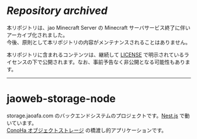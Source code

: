 # _Repository archived_

本リポジトリは、jao Minecraft Server の Minecraft サーバサービス終了に伴いアーカイブ化されました。  
今後、原則として本リポジトリの内容がメンテナンスされることはありません。

本リポジトリに含まれるコンテンツは、継続して [LICENSE](LICENSE) で明示されているライセンスの下で公開されます。なお、事前予告なく非公開となる可能性もあります。

---

# jaoweb-storage-node

storage.jaoafa.com のバックエンドシステムのプロジェクトです。[Nest.js](https://nestjs.com) で動いています。  
[ConoHa オブジェクトストレージ](https://www.conoha.jp/objectstorage/) の橋渡し的アプリケーションです。
